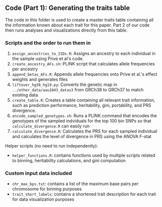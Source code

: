 ## Code (Part 1): Generating the traits table

The code in this folder is used to create a master traits table containing all the information known about each trait for this paper. Part 2 of our code then runs analyses and visualizations directly from this table.

### Scripts and the order to run them in

1. `assign_ancestries_to_IIDs.R`: Assigns an ancestry to each individual in the sample using Prive et al's code.
2. `create_ancestry_AFs.sh`: PLINK script that calculates allele frequencies per ancestry
3. `append_betas_AFs.R`: Appends allele frequencies onto Prive et al.'s effect weights and generates files
4. `liftover_hg38_hg19.py`: Converts the genetic map in `../other_data/aau1043_datas3` from GRCh38 to GRCh37 to match existing data
5. `create_table.R`: Creates a table containing all relevant trait information, such as prediction performance, heritability, gini, portability, and PRS divergence.
6. `encode_sampled_genotypes.sh`: Runs a PLINK command that encodes the genotypes of the sampled indviduals for the top 100 bin SNPs so that `calculate_divergence.R` can easily run
7. `calculate_divergence.R`: Calculates the PRS for each sampled individual and calculates the level of divergence in PRS using the ANOVA F-stat

Helper scripts (no need to run independently):
- `helper_functions.R`: contains functions used by multiple scripts related to binning, heritability calculations, and gini computation


### Custom input data included
- `chr_max_bps.txt`: contains a list of the maximum base pairs per chromosome for binning purposes
- `trait_short_labels`: contains a shortened trait description for each trait for data visualization purposes